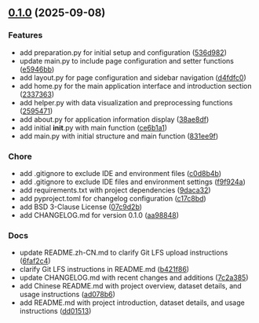 <!-- insertion marker -->
<a name="0.1.0"></a>

## [0.1.0](https://github.com/DaoChaShao/py-st-sl-anomaly-detection/compare/aebb1e9c8f867d8062e84c0ee0caede19c59a426...0.1.0) (2025-09-08)

### Features

- add preparation.py for initial setup and configuration ([536d982](https://github.com/DaoChaShao/py-st-sl-anomaly-detection/commit/536d9823f18da38fc531fd2b28d509bf33a8df64))
- update main.py to include page configuration and setter functions ([e5946bb](https://github.com/DaoChaShao/py-st-sl-anomaly-detection/commit/e5946bb634c4794104468be9013abaa2d64ed440))
- add layout.py for page configuration and sidebar navigation ([d4fdfc0](https://github.com/DaoChaShao/py-st-sl-anomaly-detection/commit/d4fdfc025b6c17eb603872d18460d5028b4b0772))
- add home.py for the main application interface and introduction section ([2337363](https://github.com/DaoChaShao/py-st-sl-anomaly-detection/commit/23373637a0bb2dab87969c141a7aeb0ee0ab92fe))
- add helper.py with data visualization and preprocessing functions ([2595471](https://github.com/DaoChaShao/py-st-sl-anomaly-detection/commit/2595471d4850f406e85a5e1f7240f7324505fb7a))
- add about.py for application information display ([38ae8df](https://github.com/DaoChaShao/py-st-sl-anomaly-detection/commit/38ae8dfda599becc548b44a0a68c8a3eafe6ba13))
- add initial __init__.py with main function ([ce6b1a1](https://github.com/DaoChaShao/py-st-sl-anomaly-detection/commit/ce6b1a12e6b918b8d0695094f7ef1351a426b2d1))
- add main.py with initial structure and main function ([831ee9f](https://github.com/DaoChaShao/py-st-sl-anomaly-detection/commit/831ee9fc66ba3084dd410ec53161823512cded4a))

### Chore

- add .gitignore to exclude IDE and environment files ([c0d8b4b](https://github.com/DaoChaShao/py-st-sl-anomaly-detection/commit/c0d8b4b279f2da140716dfdfff907f294c4847fe))
- add .gitignore to exclude IDE files and environment settings ([f9f924a](https://github.com/DaoChaShao/py-st-sl-anomaly-detection/commit/f9f924aa2d7f26cce50a6540f457f6bec89dbd38))
- add requirements.txt with project dependencies ([9daca32](https://github.com/DaoChaShao/py-st-sl-anomaly-detection/commit/9daca325a8d45f2da5ca2de298a07b37bd738e11))
- add pyproject.toml for changelog configuration ([c17c8bd](https://github.com/DaoChaShao/py-st-sl-anomaly-detection/commit/c17c8bda3ce78a2b176a35c531c66ee649b99230))
- add BSD 3-Clause License ([07c9d2b](https://github.com/DaoChaShao/py-st-sl-anomaly-detection/commit/07c9d2b5ac585f3943200f70b4aae80bc30b3636))
- add CHANGELOG.md for version 0.1.0 ([aa98848](https://github.com/DaoChaShao/py-st-sl-anomaly-detection/commit/aa98848e548901dc6628636a2fdd73298f33b920))

### Docs

- update README.zh-CN.md to clarify Git LFS upload instructions ([6faf2c4](https://github.com/DaoChaShao/py-st-sl-anomaly-detection/commit/6faf2c435dcffa422031edfd437e258c2751dd8d))
- clarify Git LFS instructions in README.md ([b421f86](https://github.com/DaoChaShao/py-st-sl-anomaly-detection/commit/b421f862a3f57ff016aadd488a9552ca4f48d7dc))
- update CHANGELOG.md with recent changes and additions ([7c2a385](https://github.com/DaoChaShao/py-st-sl-anomaly-detection/commit/7c2a38542eed8ba7a0f29d814c58ffbd0b1734a9))
- add Chinese README.md with project overview, dataset details, and usage instructions ([ad078b6](https://github.com/DaoChaShao/py-st-sl-anomaly-detection/commit/ad078b6a4b498a49aa27813642bc2463975657b3))
- add README.md with project introduction, dataset details, and usage instructions ([dd01513](https://github.com/DaoChaShao/py-st-sl-anomaly-detection/commit/dd01513c6dee68718d5a5511bdb266b8102b55e6))

